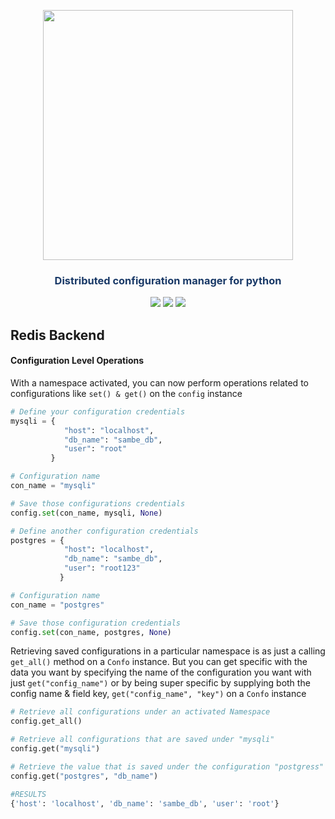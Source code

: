 <p align="center"><img src="https://raw.githubusercontent.com/sambe-consulting/confo/master/assets/logo.png" width="400"></p>

<p align="center"><h3 style="color: #193967; text-align: center">Distributed configuration manager for python</h3></p>

<p align="center">
<a href="https://github.com/sambe-consulting/confo/actions/workflows/pytest-workflow.yml"><img src="https://github.com/sambe-consulting/confo/actions/workflows/pytest-workflow.yml/badge.svg"></a>
<a href="https://houndci.com"><img src="https://img.shields.io/badge/Reviewed_by-Hound-8E64B0.svg"></a>
<a href="https://github.com/apache/zookeeper/blob/master/LICENSE.txt"><img src="https://img.shields.io/github/license/apache/zookeeper"></a>


</p>

## Redis Backend
#### Configuration Level Operations

With a namespace activated, you can now perform operations related to configurations like `set() & get()` on the `config` instance

```python
# Define your configuration credentials
mysqli = {
            "host": "localhost",
            "db_name": "sambe_db",
            "user": "root"
         }

# Configuration name
con_name = "mysqli"

# Save those configurations credentials
config.set(con_name, mysqli, None)

# Define another configuration credentials
postgres = {
            "host": "localhost",
            "db_name": "sambe_db",
            "user": "root123"
           }

# Configuration name
con_name = "postgres"

# Save those configuration credentials
config.set(con_name, postgres, None)

```
Retrieving saved configurations in a particular namespace is as just a calling `get_all()` method on a `Confo` instance. But you can get specific with the data you want by specifying the name of the configuration you want with just `get("config_name")` or by being super specific by supplying both the config name & field key, `get("config_name", "key")` on a `Confo` instance

```python
# Retrieve all configurations under an activated Namespace
config.get_all()

# Retrieve all configurations that are saved under "mysqli"
config.get("mysqli")

# Retrieve the value that is saved under the configuration "postgress" and has key of "db_name"
config.get("postgres", "db_name")

#RESULTS
{'host': 'localhost', 'db_name': 'sambe_db', 'user': 'root'}

```

